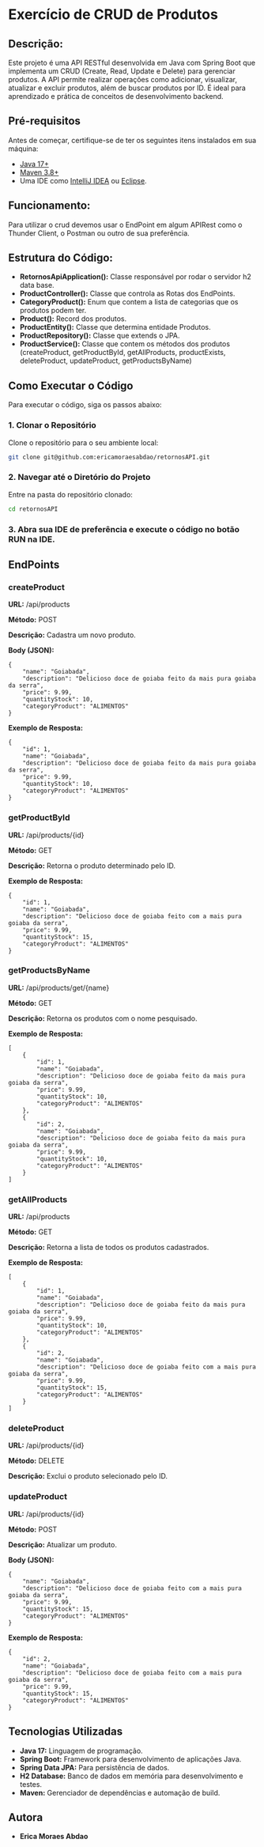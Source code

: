# Exercício de CRUD de Produtos

## Descrição:
Este projeto é uma API RESTful desenvolvida em Java com Spring Boot que implementa um CRUD (Create, Read, Update e Delete) para gerenciar produtos. A API permite realizar operações como adicionar, visualizar, atualizar e excluir produtos, além de buscar produtos por ID. É ideal para aprendizado e prática de conceitos de desenvolvimento backend.

## Pré-requisitos

Antes de começar, certifique-se de ter os seguintes itens instalados em sua máquina:

- [Java 17+](https://www.oracle.com/java/technologies/javase-downloads.html)
- [Maven 3.8+](https://maven.apache.org/download.cgi)
- Uma IDE como [IntelliJ IDEA](https://www.jetbrains.com/idea/) ou [Eclipse](https://www.eclipse.org/ide/).


## Funcionamento:
Para utilizar o crud devemos usar o EndPoint em algum APIRest como o Thunder Client, o Postman ou outro de sua preferência.

## Estrutura do Código:
* **RetornosApiApplication():** Classe responsável por rodar o servidor h2 data base.
* **ProductController():** Classe que controla as Rotas dos EndPoints.
* **CategoryProduct():** Enum que contem a lista de categorias que os produtos podem ter.
* **Product():** Record dos produtos.
* **ProductEntity():** Classe que determina entidade Produtos.
* **ProductRepository():** Classe que extends o JPA.
* **ProductService():** Classe que contem os métodos dos produtos (createProduct, getProductById, getAllProducts, productExists, deleteProduct, updateProduct, getProductsByName)

## Como Executar o Código

Para executar o código, siga os passos abaixo:

### 1. Clonar o Repositório
Clone o repositório para o seu ambiente local:

```bash
git clone git@github.com:ericamoraesabdao/retornosAPI.git
```

### 2. Navegar até o Diretório do Projeto
Entre na pasta do repositório clonado:

```bash
cd retornosAPI
```

### 3. Abra sua IDE de preferência e execute o código no botão RUN na IDE.

## EndPoints

### createProduct

**URL:** /api/products

**Método:** POST

**Descrição:** Cadastra um novo produto.

**Body (JSON):**

    {
        "name": "Goiabada",
        "description": "Delicioso doce de goiaba feito da mais pura goiaba da serra",
        "price": 9.99,
        "quantityStock": 10,
        "categoryProduct": "ALIMENTOS"
    }

**Exemplo de Resposta:**

    {
        "id": 1,
        "name": "Goiabada",
        "description": "Delicioso doce de goiaba feito da mais pura goiaba da serra",
        "price": 9.99,
        "quantityStock": 10,
        "categoryProduct": "ALIMENTOS"
    }


### getProductById

**URL:** /api/products/{id}

**Método:** GET

**Descrição:** Retorna o produto determinado pelo ID.

**Exemplo de Resposta:**

    {
        "id": 1,
        "name": "Goiabada",
        "description": "Delicioso doce de goiaba feito com a mais pura goiaba da serra",
        "price": 9.99,
        "quantityStock": 15,
        "categoryProduct": "ALIMENTOS"
    }


### getProductsByName

**URL:** /api/products/get/{name}

**Método:** GET

**Descrição:** Retorna os produtos com o nome pesquisado.

**Exemplo de Resposta:**

    [
        {
            "id": 1,
            "name": "Goiabada",
            "description": "Delicioso doce de goiaba feito da mais pura goiaba da serra",
            "price": 9.99,
            "quantityStock": 10,
            "categoryProduct": "ALIMENTOS"
        },
        {
            "id": 2,
            "name": "Goiabada",
            "description": "Delicioso doce de goiaba feito da mais pura goiaba da serra",
            "price": 9.99,
            "quantityStock": 10,
            "categoryProduct": "ALIMENTOS"
        }
    ]


### getAllProducts

**URL:** /api/products

**Método:** GET

**Descrição:** Retorna a lista de todos os produtos cadastrados.

**Exemplo de Resposta:**

    [
        {
            "id": 1,
            "name": "Goiabada",
            "description": "Delicioso doce de goiaba feito da mais pura goiaba da serra",
            "price": 9.99,
            "quantityStock": 10,
            "categoryProduct": "ALIMENTOS"
        },
        {
            "id": 2,
            "name": "Goiabada",
            "description": "Delicioso doce de goiaba feito com a mais pura goiaba da serra",
            "price": 9.99,
            "quantityStock": 15,
            "categoryProduct": "ALIMENTOS"
        }
    ]

### deleteProduct

**URL:** /api/products/{id}

**Método:** DELETE

**Descrição:** Exclui o produto selecionado pelo ID.


### updateProduct

**URL:** /api/products/{id}

**Método:** POST

**Descrição:** Atualizar um produto.

**Body (JSON):**

    {
        "name": "Goiabada",
        "description": "Delicioso doce de goiaba feito com a mais pura goiaba da serra",
        "price": 9.99,
        "quantityStock": 15,
        "categoryProduct": "ALIMENTOS"
    }

**Exemplo de Resposta:**

    {
        "id": 2,
        "name": "Goiabada",
        "description": "Delicioso doce de goiaba feito com a mais pura goiaba da serra",
        "price": 9.99,
        "quantityStock": 15,
        "categoryProduct": "ALIMENTOS"
    }


## Tecnologias Utilizadas
- **Java 17:** Linguagem de programação.
- **Spring Boot:** Framework para desenvolvimento de aplicações Java.
- **Spring Data JPA:** Para persistência de dados.
- **H2 Database:** Banco de dados em memória para desenvolvimento e testes.
- **Maven:** Gerenciador de dependências e automação de build.

## Autora

- **Erica Moraes Abdao**
